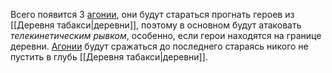 Всего появится 3 [агонии](https://ttg.club/bestiary/poltergeist), они будут стараться прогнать героев из [[Деревня табакси|деревни]], поэтому в основном будут атаковать *телекинетическим рывком*, особенно, если герои находятся на границе деревни. [Агонии](https://ttg.club/bestiary/poltergeist) будут сражаться до последнего стараясь никого не пустить в глубь [[Деревня табакси|деревни]].